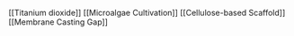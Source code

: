 [[Titanium dioxide]]
[[Microalgae Cultivation]]
[[Cellulose-based Scaffold]]
[[Membrane Casting Gap]]
